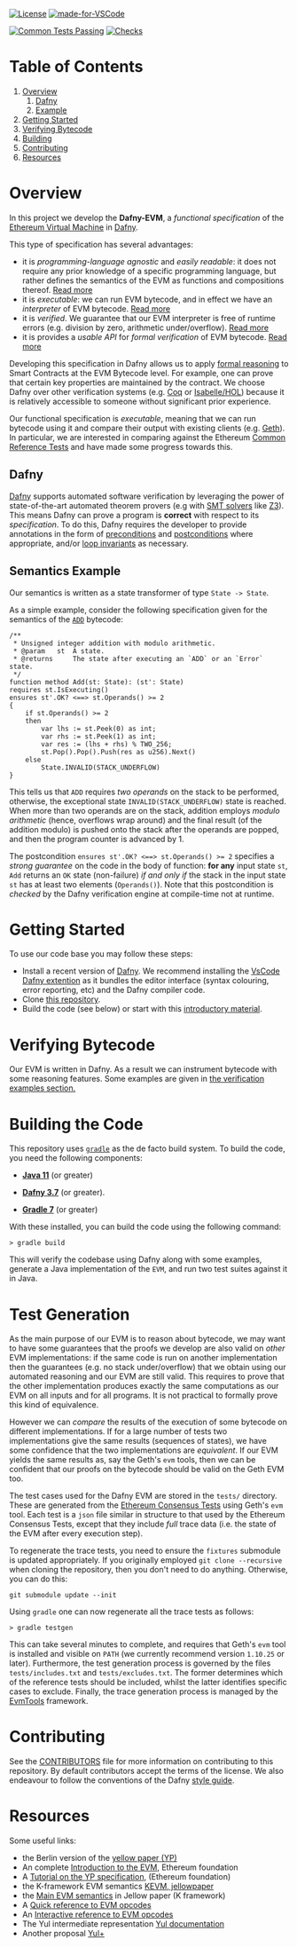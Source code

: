 <!-- [![Build Status](https://circleci.com/gh/ConsenSys/eth2.0-dafny.svg?style=shield)](https://circleci.com/gh/ConsenSys/workflows/eth2.0-dafny)  -->
[![License](https://img.shields.io/badge/License-Apache%202.0-blue.svg)](https://opensource.org/licenses/Apache-2.0)
[![made-for-VSCode](https://img.shields.io/badge/Made%20for-VSCode-1f425f.svg)](https://code.visualstudio.com/)
<!-- [![lemmas](https://img.shields.io/badge/Lemmas-0-yellow.svg)](https://shields.io/) -->
[![Common Tests Passing](https://img.shields.io/badge/Common%20Tests%20Passed-6618/8189-Blue.svg)](https://shields.io/)
[![Checks](https://img.shields.io/badge/DafnyVerify-Verified-orange.svg)](https://shields.io/)

 <!-- ![GitHub commit activity](https://img.shields.io/github/commit-activity/w/PegaSysEng/eth2.0-dafny?style=flat) -->

# Table of Contents

1. [Overview](#overview)
   1. [Dafny](#dafny)
   1. [Example](#semantics-example)
1. [Getting Started](#getting-started)
1. [Verifying Bytecode](#verifying-bytecode)
1. [Building](#building-the-code)
1. [Contributing](#contributing)
1. [Resources](#resources)

# Overview

In this project we develop the **Dafny-EVM**, a _functional specification_ of
the [Ethereum Virtual
Machine](https://ethereum.org/en/developers/docs/evm/) in
[Dafny](https://github.com/dafny-lang/dafny).  

This type of specification has several advantages:
- it is _programming-language agnostic_ and _easily readable_: it does not require any prior knowledge of a specific programming language, but rather defines the semantics of the EVM as functions and compositions thereof. [Read more](./SEMANTICS.md#reading-and-understanding-the-semantics)
- it is _executable_: we can run EVM bytecode, and in effect we have an _interpreter_ of EVM bytecode. [Read more](./SEMANTICS.md#executing-the-semantics)
- it is _verified_. We guarantee that our EVM interpreter is free of runtime errors (e.g. division by zero, arithmetic under/overflow). [Read more](./SEMANTICS.md#verifying-the-semantics)
- it is provides a _usable API_ for _formal verification_ of EVM bytecode. [Read more](./VERIFICATION.md)


Developing this specification in Dafny allows us to apply [formal
reasoning](https://en.wikipedia.org/wiki/Formal_methods) to Smart
Contracts at the EVM Bytecode level.  For example, one can prove that
certain key properties are maintained by the contract.  We choose
Dafny over other verification systems
(e.g. [Coq](https://en.wikipedia.org/wiki/Coq) or
[Isabelle/HOL](https://en.wikipedia.org/wiki/Isabelle_(proof_assistant)))
because it is relatively accessible to someone without significant
prior experience.

Our functional specification is _executable_, meaning that we can
run bytecode using it and compare their output with existing clients
(e.g. [Geth](https://geth.ethereum.org/)).  In particular, we are
interested in comparing against the Ethereum [Common Reference
Tests](https://github.com/ethereum/tests) and have made some progress
towards this.

## Dafny

[Dafny](https://github.com/dafny-lang/dafny) supports automated
software verification by leveraging the power of state-of-the-art
automated theorem provers (e.g with [SMT
solvers](https://en.wikipedia.org/wiki/Satisfiability_modulo_theories)
like [Z3](https://en.wikipedia.org/wiki/Z3_Theorem_Prover)).  This
means Dafny can prove a program is **correct** with respect to its
_specification_.  To do this, Dafny requires the developer to provide
annotations in the form of 
[preconditions](https://en.wikipedia.org/wiki/Precondition) and
[postconditions](https://en.wikipedia.org/wiki/Postcondition) where
appropriate, and/or [loop
invariants](https://en.wikipedia.org/wiki/Loop_invariant) as
necessary.

<!-- _In this project, we are providing a specification of the Ethereum
Virtual Machine against which other programs (e.g. in EVM Bytecode)
can be verified._ -->

## Semantics Example

Our semantics is written as a state transformer of type `State -> State`.

As a simple example, consider the following specification given for
the semantics of the [`ADD`](https://ethereum.org/en/developers/docs/evm/opcodes/)
bytecode:

```Dafny
/**
 * Unsigned integer addition with modulo arithmetic.
 * @param   st  A state.
 * @returns     The state after executing an `ADD` or an `Error` state.
 */
function method Add(st: State): (st': State)
requires st.IsExecuting() 
ensures st'.OK? <==> st.Operands() >= 2
{
    if st.Operands() >= 2
    then
        var lhs := st.Peek(0) as int;
        var rhs := st.Peek(1) as int;
        var res := (lhs + rhs) % TWO_256;
        st.Pop().Pop().Push(res as u256).Next()
    else
        State.INVALID(STACK_UNDERFLOW)
}
```

This tells us that `ADD` requires _two operands_ on the stack to be performed,
otherwise, the exceptional state `INVALID(STACK_UNDERFLOW)` state is reached.  
When more than two operands are on the stack, 
addition employs _modulo arithmetic_ (hence, overflows wrap around)
and the final result (of the addition modulo) is pushed onto the stack after the operands
are popped, and then the program counter is advanced by 1.

The postcondition `ensures st'.OK? <==> st.Operands() >= 2` specifies a _strong guarantee_ on the code in the body of
function: **for any** input state `st`, `Add` returns an `OK` state (non-failure) _if and only if_ 
the stack in the input state `st` has at least two elements (`Operands()`).
Note that this postcondition is _checked_ by the Dafny verification engine at compile-time not at runtime.


# Getting Started 
To use our code base you may follow these steps:

- Install a recent version of [Dafny](https://github.com/dafny-lang/dafny). We recommend installing the [VsCode Dafny extention](https://marketplace.visualstudio.com/items?itemName=dafny-lang.ide-vscode) as it bundles the editor interface (syntax colouring, error reporting, etc) and the Dafny compiler code.
- Clone [this repository](https://github.com/ConsenSys/evm-dafny).
- Build the code (see below) or start with this [introductory material](SEMANTICS.md).

# Verifying Bytecode 

Our EVM is written in Dafny. As a result we can instrument bytecode with some reasoning features.
Some examples are given in [the verification examples section.](./VERIFICATION.md)
# Building the Code

This repository uses [`gradle`](https://gradle.org/) as the de facto
build system.  To build the code, you need the following components:

* **[Java 11](https://openjdk.org/)** (or greater)

* **[Dafny 3.7](https://github.com/dafny-lang/dafny)** (or greater).

* **[Gradle 7](https://gradle.org)** (or greater)

With these installed, you can build the code using the following command:

```
> gradle build
```

This will verify the codebase using Dafny along with some examples,
generate a Java implementation of the `EVM`, and run two test suites
against it in Java.

# Test Generation

As the main purpose of our EVM is to reason about bytecode, we may want to have some guarantees that the proofs 
we develop are also valid on _other_ EVM implementations: if the same code is run on another implementation then the guarantees (e.g. no stack under/overflow) that we obtain using our automated reasoning and our EVM are still valid.
This requires to prove that the other implementation produces exactly the same computations as our EVM on all inputs and for all programs. 
It is not practical to formally prove this kind of equivalence.

However we can _compare_ the results of the execution of some bytecode on different implementations.
If for a large number of tests two implementations give the same results (sequences of states), we have some confidence
that the two implementations are _equivalent_.
If our EVM yields the same results as, say the Geth's `evm` tools, then we can be confident that our proofs on the bytecode should be valid on the Geth EVM too.


The test cases used for the Dafny EVM are stored in the `tests/`
directory.  These are generated from the [Ethereum Consensus
Tests](https://github.com/ethereum/tests) using Geth's `evm` tool.
Each test is a `json` file similar in structure to that used by the
Ethereum Consensus Tests, except that they include _full_ trace data
(i.e. the state of the EVM after every execution step).

To regenerate the trace tests, you need to ensure the `fixtures`
submodule is updated appropriately.  If you originally employed `git
clone --recursive` when cloning the repository, then you don't need to
do anything.  Otherwise, you can do this:

```
git submodule update --init
```

Using `gradle` one can now regenerate all the trace tests as follows:

```
> gradle testgen
```

This can take several minutes to complete, and requires that Geth's
`evm` tool is installed and visible on `PATH` (we currently recommend
version `1.10.25` or later).  Furthermore, the test generation process
is governed by the files `tests/includes.txt` and
`tests/excludes.txt`.  The former determines which of the reference
tests should be included, whilst the latter identifies specific cases
to exclude.  Finally, the trace generation process is managed by the
[EvmTools](https://github.com/DavePearce/EvmTools) framework.

# Contributing

See the [CONTRIBUTORS](CONTRIBUTORS.md) file for more information on
contributing to this repository.  By default contributors accept the
terms of the license.  We also endeavour to follow the conventions of
the Dafny [style
guide](https://github.com/dafny-lang/dafny/blob/master/docs/StyleGuide/Style-Guide.md).


# Resources
Some useful links:

* the Berlin version of the [yellow paper (YP)](https://ethereum.github.io/yellowpaper/paper.pdf)
* An complete [Introduction to the EVM](https://ethereum.org/en/developers/docs/evm/), Ethereum foundation
* A [Tutorial on the YP specification](https://ethereum.org/sr/developers/tutorials/yellow-paper-evm/),  (Ethereum foundation)
* the K-framework EVM semantics [KEVM, jellowpaper](https://jellopaper.org)
* the [Main EVM semantics](https://jellopaper.org/evm/) in Jellow paper (K framework)
* A [Quick reference to EVM opcodes](https://github.com/wolflo/evm-opcodes)
* An [Interactive reference to EVM opcodes](https://www.evm.codes)
* The Yul intermediate representation [Yul documentation](https://docs.soliditylang.org/en/v0.8.10/yul.html)
* Another proposal [Yul+](https://fuellabs.medium.com/introducing-yul-a-new-low-level-language-for-ethereum-aa64ce89512f)
